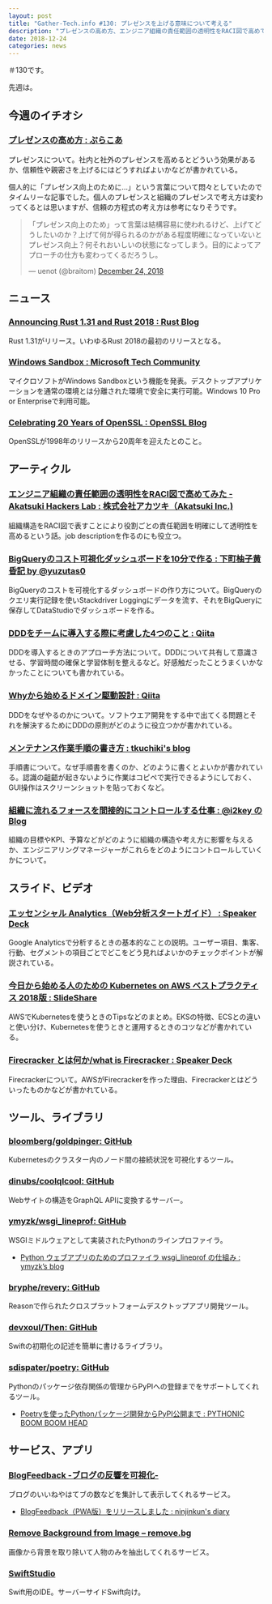 ```yaml
---
layout: post
title: "Gather-Tech.info #130: プレゼンスを上げる意味について考える"
description: "プレゼンスの高め方、エンジニア組織の責任範囲の透明性をRACI図で高めてみた など"
date: 2018-12-24
categories: news
---
```


＃130です。

先週は。

## 今週のイチオシ

### [プレゼンスの高め方 : ぷらこあ](http://lycoris102.hatenablog.com/entry/2018/12/21/004726)

プレゼンスについて。社内と社外のプレゼンスを高めるとどういう効果があるか、信頼性や親密さを上げるにはどうすればよいかなどが書かれている。

個人的に「プレゼンス向上のために...」という言葉について悶々としていたのでタイムリーな記事でした。個人のプレゼンスと組織のプレゼンスで考え方は変わってくるとは思いますが、信頼の方程式の考え方は参考になりそうです。

<blockquote class="twitter-tweet"><p lang="ja" dir="ltr">「プレゼンス向上のため」って言葉は結構容易に使われるけど、上げてどうしたいのか？上げて何が得られるのかがある程度明確になっていないとプレゼンス向上？何それおいしいの状態になってしまう。目的によってアプローチの仕方も変わってくるだろうし。</p>&mdash; uenot (@braitom) <a href="https://twitter.com/braitom/status/1077015146189402113?ref_src=twsrc%5Etfw">December 24, 2018</a></blockquote> <script async src="https://platform.twitter.com/widgets.js" charset="utf-8"></script>

## ニュース

### [Announcing Rust 1.31 and Rust 2018 : Rust Blog](https://blog.rust-lang.org/2018/12/06/Rust-1.31-and-rust-2018.html)

Rust 1.31がリリース。いわゆるRust 2018の最初のリリースとなる。

### [Windows Sandbox : Microsoft Tech Community](https://techcommunity.microsoft.com/t5/Windows-Kernel-Internals/Windows-Sandbox/ba-p/301849)

マイクロソフトがWindows Sandboxという機能を発表。デスクトップアプリケーションを通常の環境とは分離された環境で安全に実行可能。Windows 10 Pro or Enterpriseで利用可能。

### [Celebrating 20 Years of OpenSSL : OpenSSL Blog](https://www.openssl.org/blog/blog/2018/12/20/20years/)

OpenSSLが1998年のリリースから20周年を迎えたとのこと。

## アーティクル

### [エンジニア組織の責任範囲の透明性をRACI図で高めてみた - Akatsuki Hackers Lab : 株式会社アカツキ（Akatsuki Inc.)](https://hackerslab.aktsk.jp/2018/12/22/000000)

組織構造をRACI図で表すことにより役割ごとの責任範囲を明確にして透明性を高めるという話。job descriptionを作るのにも役立つ。

### [BigQueryのコスト可視化ダッシュボードを10分で作る : 下町柚子黄昏記 by @yuzutas0](http://yuzutas0.hatenablog.com/entry/2018/12/18/160000)

BigQueryのコストを可視化するダッシュボードの作り方について。BigQueryのクエリ実行記録を使いStackdriver Loggingにデータを流す、それをBigQueryに保存してDataStudioでダッシュボードを作る。

### [DDDをチームに導入する際に考慮した4つのこと : Qiita](https://qiita.com/mafuyuk/items/3dac982d3e7b777e2dce)

DDDを導入するときのアプローチ方法について。DDDについて共有して意識させる、学習時間の確保と学習体制を整えるなど。好感触だったことうまくいかなかったことについても書かれている。

### [Whyから始めるドメイン駆動設計 : Qiita](https://qiita.com/plavelo/items/f79ed183d9e2d6afe408)

DDDをなぜやるのかについて。ソフトウエア開発をする中で出てくる問題とそれを解決するためにDDDの原則がどのように役立つかが書かれている。

### [メンテナンス作業手順の書き方 : tkuchiki's blog](https://blog.tkuchiki.net/maintenance-procedure)

手順書について。なぜ手順書を書くのか、どのように書くとよいかが書かれている。認識の齟齬が起きないように作業はコピペで実行できるようにしておく、GUI操作はスクリーンショットを貼っておくなど。

### [組織に流れるフォースを間接的にコントロールする仕事 : @i2key のBlog](http://i2key.hateblo.jp/entry/2018/12/19/082850)

組織の目標やKPI、予算などがどのように組織の構造や考え方に影響を与えるか、エンジニアリングマネージャーがこれらをどのようにコントロールしていくかについて。

## スライド、ビデオ

### [エッセンシャル Analytics（Web分析スタートガイド） : Speaker Deck](https://speakerdeck.com/yumaendo/etusensiyaru-analytics-webfen-xi-sutatogaido)

Google Analyticsで分析するときの基本的なことの説明。ユーザー項目、集客、行動、セグメントの項目ごとでどこをどう見ればよいかのチェックポイントが解説されている。

### [今日から始める人のための Kubernetes on AWS ベストプラクティス 2018版 : SlideShare](https://www.slideshare.net/mumoshu/kubernetes-on-aws-2018)

AWSでKubernetesを使うときのTipsなどのまとめ。EKSの特徴、ECSとの違いと使い分け、Kubernetesを使うときと運用するときのコツなどが書かれている。

### [Firecracker とは何か/what is Firecracker : Speaker Deck](https://speakerdeck.com/pottava/what-is-firecracker)

Firecrackerについて。AWSがFirecrackerを作った理由、Firecrackerとはどういったものかなどが書かれている。

## ツール、ライブラリ

### [bloomberg/goldpinger: GitHub](https://github.com/bloomberg/goldpinger)

Kubernetesのクラスター内のノード間の接続状況を可視化するツール。

### [dinubs/coolqlcool: GitHub](https://github.com/dinubs/coolqlcool)

Webサイトの構造をGraphQL APIに変換するサーバー。

### [ymyzk/wsgi_lineprof: GitHub](https://github.com/ymyzk/wsgi_lineprof)

WSGIミドルウェアとして実装されたPythonのラインプロファイラ。

- [Python ウェブアプリのためのプロファイラ wsgi_lineprof の仕組み : ymyzk’s blog](https://blog.ymyzk.com/2018/12/how-wsgi-lineprof-works/)

### [bryphe/revery: GitHub](https://github.com/bryphe/revery)

Reasonで作られたクロスプラットフォームデスクトップアプリ開発ツール。

### [devxoul/Then: GitHub](https://github.com/devxoul/Then)

Swiftの初期化の記述を簡単に書けるライブラリ。

### [sdispater/poetry: GitHub](https://github.com/sdispater/poetry)

Pythonのパッケージ依存関係の管理からPyPIへの登録までをサポートしてくれるツール。

- [Poetryを使ったPythonパッケージ開発からPyPI公開まで : PYTHONIC BOOM BOOM HEAD](http://kk6.hateblo.jp/entry/2018/12/20/124151)

## サービス、アプリ

### [BlogFeedback -ブログの反響を可視化-](https://blog-feedback.app/)

ブログのいいねやはてブの数などを集計して表示してくれるサービス。

- [BlogFeedback（PWA版）をリリースしました : ninjinkun's diary](https://ninjinkun.hatenablog.com/entry/blog-feeback-pwa)

### [Remove Background from Image – remove.bg](https://www.remove.bg/)

画像から背景を取り除いて人物のみを抽出してくれるサービス。

### [SwiftStudio](https://swiftstudio.app/)

Swift用のIDE。サーバーサイドSwift向け。
